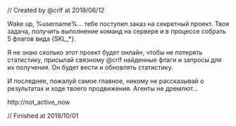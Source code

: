 // Created by @crlf at 2018/06/12 


Wake up, %username%... тебе поступил заказ на секретный проект. Твоя задача, получить выполнение команд на сервере и в процессе собрать 5 флагов вида {SKL_*}.

Я не знаю сколько этот проект будет онлайн, чтобы не потерять статистику, присылай связному @crlf найденные флаги и запросы для их получения. Он будет вести и обновлять статистику.

И последнее, пожалуй самое главное, никому не рассказывай о результатах и ходе твоего продвижения. Агенты не дремлют...

http://not_active_now

// Finished at 2018/10/01
